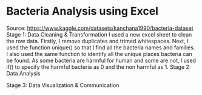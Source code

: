 # Bacteria Analysis using Excel
Source: https://www.kaggle.com/datasets/kanchana1990/bacteria-dataset
Stage 1: Data Cleaning & Transformation
I used a new excel sheet to clean the row data. Firstly, I remove duplicates and trimed whitespaces. Next, I used the function unique() so that I find all the bacteria names and families. I also used the same function to identify all the unique places bacteria can be found. As some bacteria are harmful for human and some are not, I used if() to specify the harmful bacteria as 0 and the non harmful as 1.
Stage 2: Data Analysis

Stage 3: Data Visualization & Communication
